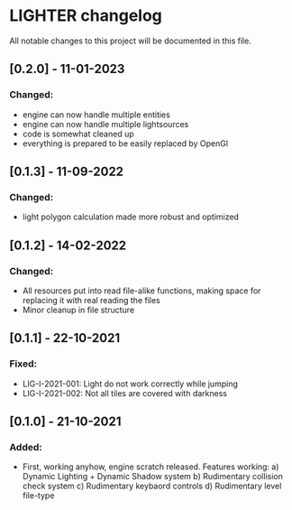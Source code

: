# LIGHTER changelog
All notable changes to this project will be documented in this file.

## [0.2.0] - 11-01-2023
### Changed:
- engine can now handle multiple entities
- engine can now handle multiple lightsources
- code is somewhat cleaned up
- everything is prepared to be easily replaced by OpenGl

## [0.1.3] - 11-09-2022
### Changed:
- light polygon calculation made more robust and optimized

## [0.1.2] - 14-02-2022
### Changed:
- All resources put into read file-alike functions, making space for replacing it with real reading
  the files
- Minor cleanup in file structure

## [0.1.1] - 22-10-2021
### Fixed:
- LIG-I-2021-001: Light do not work correctly while jumping  
- LIG-I-2021-002: Not all tiles are covered with darkness

## [0.1.0] - 21-10-2021
### Added:
- First, working anyhow, engine scratch released. Features working:
   a) Dynamic Lighting + Dynamic Shadow system
   b) Rudimentary collision check system
   c) Rudimentary keybaord controls
   d) Rudimentary level file-type
